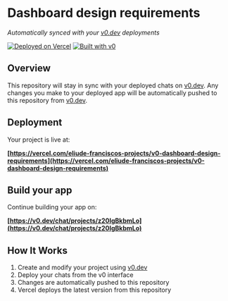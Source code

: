 # Dashboard design requirements

*Automatically synced with your [v0.dev](https://v0.dev) deployments*

[![Deployed on Vercel](https://img.shields.io/badge/Deployed%20on-Vercel-black?style=for-the-badge&logo=vercel)](https://vercel.com/eliude-franciscos-projects/v0-dashboard-design-requirements)
[![Built with v0](https://img.shields.io/badge/Built%20with-v0.dev-black?style=for-the-badge)](https://v0.dev/chat/projects/z20IgBkbmLo)

## Overview

This repository will stay in sync with your deployed chats on [v0.dev](https://v0.dev).
Any changes you make to your deployed app will be automatically pushed to this repository from [v0.dev](https://v0.dev).

## Deployment

Your project is live at:

**[https://vercel.com/eliude-franciscos-projects/v0-dashboard-design-requirements](https://vercel.com/eliude-franciscos-projects/v0-dashboard-design-requirements)**

## Build your app

Continue building your app on:

**[https://v0.dev/chat/projects/z20IgBkbmLo](https://v0.dev/chat/projects/z20IgBkbmLo)**

## How It Works

1. Create and modify your project using [v0.dev](https://v0.dev)
2. Deploy your chats from the v0 interface
3. Changes are automatically pushed to this repository
4. Vercel deploys the latest version from this repository
